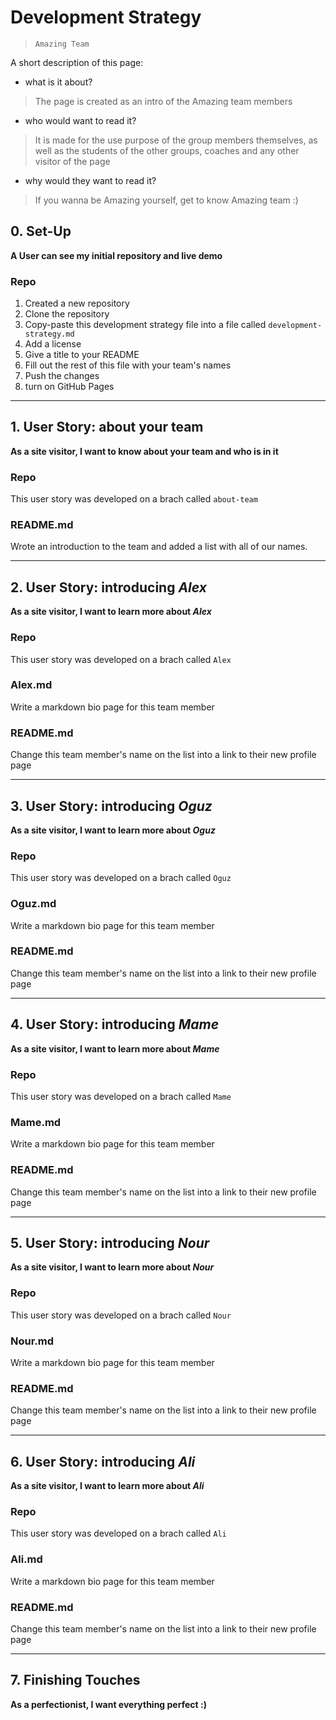 # Development Strategy

> `Amazing Team`

A short description of this page:

- what is it about? 

> The page is created as an intro of the Amazing team members
- who would want to read it? 

> It is made for the use purpose of the group members themselves, as well as the students of the other groups, coaches and any other visitor of the page
- why would they want to read it? 
> If you wanna be Amazing yourself, get to know Amazing team :)

## 0. Set-Up

__A User can see my initial repository and live demo__

### Repo

1. Created a new repository
1. Clone the repository
1. Copy-paste this development strategy file into a file called `development-strategy.md`
1. Add a license
1. Give a title to your README
1. Fill out the rest of this file with your team's names
1. Push the changes
1. turn on GitHub Pages

---

## 1. User Story: about your team

__As a site visitor, I want to know about your team and who is in it__

### Repo

This user story was developed on a brach called `about-team`

### README.md

Wrote an introduction to the team and added a list with all of our names.

---

## 2. User Story: introducing _Alex_

__As a site visitor, I want to learn more about *Alex*__

### Repo

This user story was developed on a brach called `Alex`

### Alex.md

Write a markdown bio page for this team member

### README.md

Change this team member's name on the list into a link to their new profile page

---

## 3. User Story: introducing _Oguz_

__As a site visitor, I want to learn more about *Oguz*__

### Repo

This user story was developed on a brach called `Oguz`

### Oguz.md

Write a markdown bio page for this team member

### README.md

Change this team member's name on the list into a link to their new profile page

---

## 4. User Story: introducing _Mame_

__As a site visitor, I want to learn more about *Mame*__

### Repo

This user story was developed on a brach called `Mame`

### Mame.md

Write a markdown bio page for this team member

### README.md

Change this team member's name on the list into a link to their new profile page

---

## 5. User Story: introducing _Nour_

__As a site visitor, I want to learn more about *Nour*__

### Repo

This user story was developed on a brach called `Nour`

### Nour.md

Write a markdown bio page for this team member

### README.md

Change this team member's name on the list into a link to their new profile page

---

## 6. User Story: introducing _Ali_

__As a site visitor, I want to learn more about *Ali*__

### Repo

This user story was developed on a brach called `Ali`

### Ali.md

Write a markdown bio page for this team member

### README.md

Change this team member's name on the list into a link to their new profile page

---

## 7. Finishing Touches

__As a perfectionist, I want everything perfect :)__
